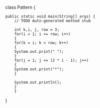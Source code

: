  class Pattern {

	public static void main(String[] args) {
		// TODO Auto-generated method stub

		int k,i, j, row = 3;       
		for(i = 1; i <= row; i++)
		{
		for(k = i; k < row; k++)
		{
		System.out.print(" ");
		}
		for(j = 1; j <= (2 * i - 1); j++)
		{
		System.out.print("*");
		}
		
		System.out.println();   
		}   
		} 
}
